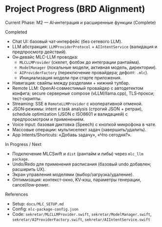 Project Progress (BRD Alignment)
================================

Current Phase: M2 — AI‑интеграция и расширенные функции (Complete)

Completed
- Chat UI: базовый чат-интерфейс (без сетевого LLM).
- LLM абстракция: `LLMProviderProtocol` + `AIIntentService` (валидация и предпросмотр действий).
- Он‑девайс MLC-LLM проводка:
  - `MLCLLMProvider` (скелет, фолбэк до интеграции рантайма).
  - `ModelManager` (локальные модели, активная модель, директории).
  - `AIProviderFactory` (переключение провайдера; дефолт: `.mlc`).
  - Инициализация модели при старте приложения.
- Навигация: свайпы между разделами + нижний тулбар.
 - Remote LLM: OpenAI‑совместимый провайдер с автодетектом конфига; secure серверные compose (vLLM/llama.cpp), TLS‑прокси; тест‑скрипты.
 - Streaming: SSE в `RemoteLLMProvider` с кооперативной отменой.
 - JSON‑режимы: intent и task analysis (строгий JSON + ретраи), schedule optimization (JSON с ISO8601 и валидацией) с предпросмотром и применением.
 - Voice input: базовая диктовка (Speech) с кнопкой микрофона в чате.
 - Массовые операции: мультиселект задач (завершить/удалить).
 - App Intents/Shortcuts: «Добавь задачу», «Что сегодня?».

In Progress / Next
 - Подключение MLCSwift и `dist` (рантайм и либы) через `mlc_llm package`.
 - Undo/Redo для применения расписания (базовый undo добавлен; расширить UX).
 - Экран управления моделями (выбор/загрузка/удаление).
 - Оптимизация: контекст‑окно, KV‑кэш, параметры генерации, cancel/low‑power.

References
- Setup: `docs/MLC_SETUP.md`
- Config: `mlc-package-config.json`
- Code: `sekretar/MLCLLMProvider.swift`, `sekretar/ModelManager.swift`, `sekretar/AIProviderFactory.swift`, `sekretar/AIIntentService.swift`
